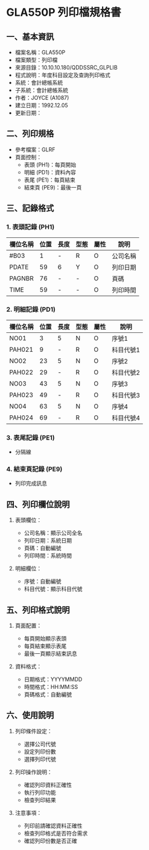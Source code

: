 # GLA550P 列印檔規格書

## 一、基本資訊
- 檔案名稱：GLA550P
- 檔案類型：列印檔
- 來源目錄：10.10.10.180/QDDSSRC_GLPLIB
- 程式說明：年度科目設定及查詢列印格式
- 系統：會計總帳系統
- 子系統：會計總帳系統
- 作者：JOYCE (A1087)
- 建立日期：1992.12.05
- 更新日期：

## 二、列印規格
- 參考檔案：GLRF
- 頁面控制：
  - 表頭 (PH1)：每頁開始
  - 明細 (PD1)：資料內容
  - 表尾 (PE1)：每頁結束
  - 結束頁 (PE9)：最後一頁

## 三、記錄格式

### 1. 表頭記錄 (PH1)
| 欄位名稱 | 位置 | 長度 | 型態 | 屬性 | 說明 |
|---------|------|------|------|------|------|
| #B03 | 1 | - | R | O | 公司名稱 |
| PDATE | 59 | 6 | Y | O | 列印日期 |
| PAGNBR | 76 | - | - | O | 頁碼 |
| TIME | 59 | - | - | O | 列印時間 |

### 2. 明細記錄 (PD1)
| 欄位名稱 | 位置 | 長度 | 型態 | 屬性 | 說明 |
|---------|------|------|------|------|------|
| NO01 | 3 | 5 | N | O | 序號1 |
| PAH021 | 9 | - | R | O | 科目代號1 |
| NO02 | 23 | 5 | N | O | 序號2 |
| PAH022 | 29 | - | R | O | 科目代號2 |
| NO03 | 43 | 5 | N | O | 序號3 |
| PAH023 | 49 | - | R | O | 科目代號3 |
| NO04 | 63 | 5 | N | O | 序號4 |
| PAH024 | 69 | - | R | O | 科目代號4 |

### 3. 表尾記錄 (PE1)
- 分隔線

### 4. 結束頁記錄 (PE9)
- 列印完成訊息

## 四、列印欄位說明
1. 表頭欄位：
   - 公司名稱：顯示公司全名
   - 列印日期：系統日期
   - 頁碼：自動編號
   - 列印時間：系統時間

2. 明細欄位：
   - 序號：自動編號
   - 科目代號：顯示科目代號

## 五、列印格式說明
1. 頁面配置：
   - 每頁開始顯示表頭
   - 每頁結束顯示表尾
   - 最後一頁顯示結束訊息

2. 資料格式：
   - 日期格式：YYYYMMDD
   - 時間格式：HH:MM:SS
   - 頁碼格式：自動編號

## 六、使用說明
1. 列印條件設定：
   - 選擇公司代號
   - 設定列印份數
   - 選擇列印代號

2. 列印操作說明：
   - 確認列印資料正確性
   - 執行列印功能
   - 檢查列印結果

3. 注意事項：
   - 列印前請確認資料正確性
   - 檢查列印格式是否符合需求
   - 確認列印份數是否正確 